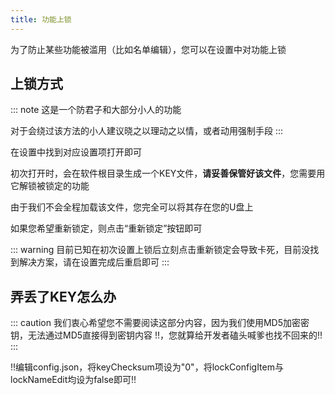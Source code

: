 ```yaml
---
title: 功能上锁
---
```


为了防止某些功能被滥用（比如名单编辑），您可以在设置中对功能上锁

## 上锁方式

::: note
这是一个防君子和大部分小人的功能

对于会绕过该方法的小人建议晓之以理动之以情，或者动用强制手段
:::

在设置中找到对应设置项打开即可

初次打开时，会在软件根目录生成一个KEY文件，**请妥善保管好该文件**，您需要用它解锁被锁定的功能

由于我们不会全程加载该文件，您完全可以将其存在您的U盘上

如果您希望重新锁定，则点击“重新锁定”按钮即可

::: warning
目前已知在初次设置上锁后立刻点击重新锁定会导致卡死，目前没找到解决方案，请在设置完成后重启即可
:::

## 弄丢了KEY怎么办

::: caution
我们衷心希望您不需要阅读这部分内容，因为我们使用MD5加密密钥，无法通过MD5直接得到密钥内容 !!，您就算给开发者磕头喊爹也找不回来的!!
:::

!!编辑config.json，将keyChecksum项设为"0"，将lockConfigItem与lockNameEdit均设为false即可!!